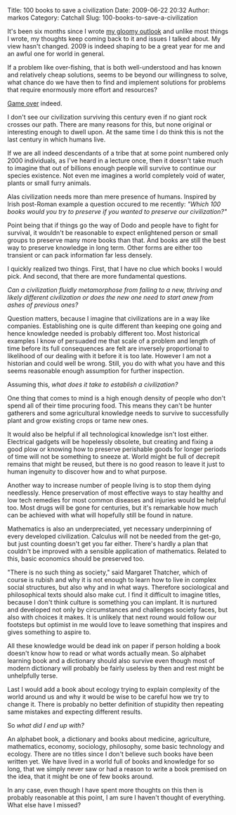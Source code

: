 Title: 100 books to save a civilization
Date: 2009-06-22 20:32
Author: markos
Category: Catchall
Slug: 100-books-to-save-a-civilization

It's been six months since I wrote [my gloomy
outlook](http://markos.gaivo.net/blog/?p=310) and unlike most things I
wrote, my thoughts keep coming back to it and issues I talked about. My
view hasn't changed. 2009 is indeed shaping to be a great year for me
and an awful one for world in general.

If a problem like over-fishing, that is both well-understood and has
known and relatively cheap solutions, seems to be beyond our willingness
to solve, what chance do we have then to find and implement solutions
for problems that require enormously more effort and resources?

[Game
over](http://www.ugotrade.com/2009/02/27/towards-a-newer-urbanism-talking-cities-networks-and-publics-with-adam-greenfield/ "Adam Greenfield says it's game over.")
indeed.

I don't see our civilization surviving this century even if no giant
rock crosses our path. There are many reasons for this, but none
original or interesting enough to dwell upon. At the same time I do
think this is not the last century in which humans live.

If we are all indeed descendants of a tribe that at some point numbered
only 2000 individuals, as I've heard in a lecture once, then it doesn't
take much to imagine that out of billions enough people will survive to
continue our species existence. Not even me imagines a world completely
void of water, plants or small furry animals.

Alas civilization needs more than mere presence of humans. Inspired by
Irish post-Roman example a question occured to me recently: *"Which 100
books would you try to preserve if you wanted to preserve our
civilization?"*

Point being that if things go the way of Dodo and people have to fight
for survival, it wouldn't be reasonable to expect enlightened person or
small groups to preserve many more books than that. And books are still
the best way to preserve knowledge in long term. Other forms are either
too transient or can pack information far less densely.

I quickly realized two things. First, that I have no clue which books I
would pick. And second, that there are more fundamental questions.

*Can a civilization fluidly metamorphose from failing to a new, thriving
and likely different civilization or does the new one need to start anew
from ashes of previous ones?*

Question matters, because I imagine that civilizations are in a way like
companies. Establishing one is quite different than keeping one going
and hence knowledge needed is probably different too. Most historical
examples I know of persuaded me that scale of a problem and length of
time before its full consequences are felt are inversely proportional to
likelihood of our dealing with it before it is too late. However I am
not a historian and could well be wrong. Still, you do with what you
have and this seems reasonable enough assumption for further inspection.

Assuming this, *what does it take to establish a civilization?*

One thing that comes to mind is a high enough density of people who
don't spend all of their time procuring food. This means they can't be
hunter gatherers and some agricultural knowledge needs to survive to
successfully plant and grow existing crops or tame new ones.

It would also be helpful if all technological knowledge isn't lost
either. Electrical gadgets will be hopelessly obsolete, but creating and
fixing a good plow or knowing how to preserve perishable goods for
longer periods of time will not be something to sneeze at. World might
be full of decrepit remains that might be reused, but there is no good
reason to leave it just to human ingenuity to discover how and to what
purpose.

Another way to increase number of people living is to stop them dying
needlessly. Hence preservation of most effective ways to stay healthy
and low tech remedies for most common diseases and injuries would be
helpful too. Most drugs will be gone for centuries, but it's remarkable
how much can be achieved with what will hopefully still be found in
nature.

Mathematics is also an underpreciated, yet necessary underpinning of
every developed civilization. Calculus will not be needed from the
get-go, but just counting doesn't get you far either. There's hardly a
plan that couldn't be improved with a sensible application of
mathematics. Related to this, basic economics should be preserved too.

"There is no such thing as society," said Margaret Thatcher, which of
course is rubish and why it is not enough to learn how to live in
complex social structures, but also why and in what ways. Therefore
sociological and philosophical texts should also make cut. I find it
difficult to imagine titles, because I don't think culture is something
you can implant. It is nurtured and developed not only by circumstances
and challenges society faces, but also with choices it makes. It is
unlikely that next round would follow our footsteps but optimist in me
would love to leave something that inspires and gives something to
aspire to.

All these knowledge would be dead ink on paper if person holding a book
doesn't know how to read or what words actually mean. So alphabet
learning book and a dictionary should also survive even though most of
modern dictionary will probably be fairly useless by then and rest might
be unhelpfully terse.

Last I would add a book about ecology trying to explain complexity of
the world around us and why it would be wise to be careful how we try to
change it. There is probably no better definition of stupidity then
repeating same mistakes and expecting different results.

So *what did I end up with?*

An alphabet book, a dictionary and books about medicine, agriculture,
mathematics, economy, sociology, philosophy, some basic technology and
ecology. There are no titles since I don't believe such books have been
written yet. We have lived in a world full of books and knowledge for so
long, that we simply never saw or had a reason to write a book premised
on the idea, that it might be one of few books around.

In any case, even though I have spent more thoughts on this then is
probably reasonable at this point, I am sure I haven't thought of
everything. What else have I missed?


